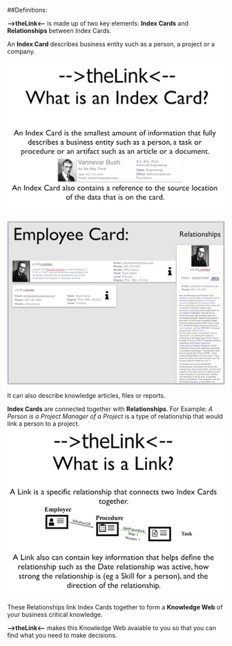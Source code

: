 ##Definitions:
       
 
**-->theLink<--** is made up of two key elements: **Index Cards** and **Relationships** between Index Cards.

An **Index Card** describes business entity such as a person, a project or a company. 


![Index Cars](images/indexCard.png)

![the Knowledge Web](images/employeeCard.png)
   
   
It can also describe knowledge articles, files or reports.
   
**Index Cards** are connected together with **Relationships**. For Example: *A Person is a Project Manager of a Project* is a type of relationship that would link a person to a project.
![the Knowledge Web](images/indexCardLinks.png)

These Relationships link Index Cards together to form a **Knowledge Web** of your business critical knowledge.
    
**-->theLink<--** makes this Knowledge Web avaiable to you so that you can find what you need to make decisions.
    